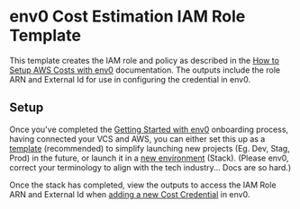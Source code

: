 # env0 Cost Estimation IAM Role Template

This template creates the IAM role and policy as described in the [How to Setup AWS Costs with env0](https://docs.env0.com/docs/aws-costs) documentation.
The outputs include the role ARN and External Id for use in configuring the credential in env0.

## Setup

Once you've completed the [Getting Started with env0](https://docs.env0.com/docs/getting-started) onboarding process, having connected your VCS and AWS, you can either set this up as a [template](https://docs.env0.com/docs/create-your-first-template) (recommended) to simplify launching new projects (Eg. Dev, Stag, Prod) in the future, or launch it in a [new environment](https://docs.env0.com/docs/setting-up-a-new-environment) (Stack).
(Please env0, correct your terminology to align with the tech industry... Docs are so hard.)

Once the stack has completed, view the outputs to access the IAM Role ARN and External Id when [adding a new Cost Credential](https://docs.env0.com/docs/aws-costs#add-credentials-to-your-organization) in env0.

